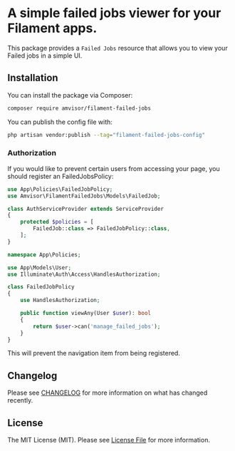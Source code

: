 # A simple failed jobs viewer for your Filament apps.

This package provides a `Failed Jobs` resource that allows you to view your Failed jobs in a simple UI.

## Installation

You can install the package via Composer:

```bash
composer require amvisor/filament-failed-jobs
```

You can publish the config file with:

```bash
php artisan vendor:publish --tag="filament-failed-jobs-config"
```

### Authorization

If you would like to prevent certain users from accessing your page, you should register an FailedJobsPolicy:

```php
use App\Policies\FailedJobPolicy;
use Amvisor\FilamentFailedJobs\Models\FailedJob;

class AuthServiceProvider extends ServiceProvider
{
	protected $policies = [
        FailedJob::class => FailedJobPolicy::class,
	];
}
```

```php
namespace App\Policies;

use App\Models\User;
use Illuminate\Auth\Access\HandlesAuthorization;

class FailedJobPolicy
{
	use HandlesAuthorization;

	public function viewAny(User $user): bool
	{
		return $user->can('manage_failed_jobs');
	}
}
```

This will prevent the navigation item from being registered.

## Changelog

Please see [CHANGELOG](CHANGELOG.md) for more information on what has changed recently.

## License

The MIT License (MIT). Please see [License File](LICENSE.md) for more information.
